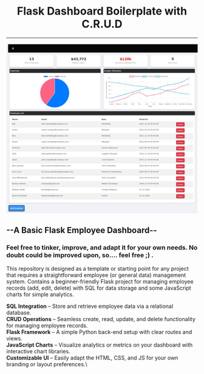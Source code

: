 <h1 align="center">Flask Dashboard Boilerplate  
  with  
  C.R.U.D </h1>

---  
![Screenshot of Website / running HTML code given in this repo.](https://github.com/N1TSUA-TATHAM-crzywrld/flask-dashboard-boilerplate--w-crud/blob/main/snapshot_of_site.jpeg)
## --A Basic Flask Employee Dashboard-- 
### **Feel free to tinker, improve, and adapt it for your own needs. No doubt could be improved upon, so.... feel free ;) .**
This repository is designed as a template or starting point for any project that requires a straightforward employee (or general data) management system.
Contains a beginner-friendly Flask project for managing employee records (add, edit, delete) with SQL for data storage and some JavaScript charts for simple analytics.

**SQL Integration** – Store and retrieve employee data via a relational database.\
**CRUD Operations** – Seamless create, read, update, and delete functionality for managing employee records.\
**Flask Framework** – A simple Python back-end setup with clear routes and views.\
**JavaScript Charts** – Visualize analytics or metrics on your dashboard with interactive chart libraries.\
**Customizable UI** – Easily adapt the HTML, CSS, and JS for your own branding or layout preferences.\
